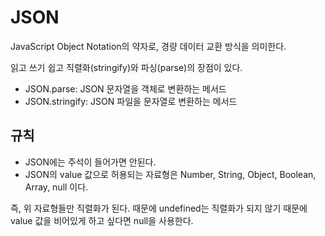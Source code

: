 # JSON

JavaScript Object Notation의 약자로, 경량 데이터 교환 방식을 의미한다.

읽고 쓰기 쉽고 직렬화(stringify)와 파싱(parse)의 장점이 있다.

- JSON.parse: JSON 문자열을 객체로 변환하는 메서드
- JSON.stringify: JSON 파일을 문자열로 변환하는 메서드

## 규칙

- JSON에는 주석이 들어가면 안된다.
- JSON의 value 값으로 허용되는 자료형은 Number, String, Object, Boolean, Array, null 이다.

즉, 위 자료형들만 직렬화가 된다. 때문에 undefined는 직렬화가 되지 않기 때문에 value 값을 비어있게 하고 싶다면 null을 사용한다.
